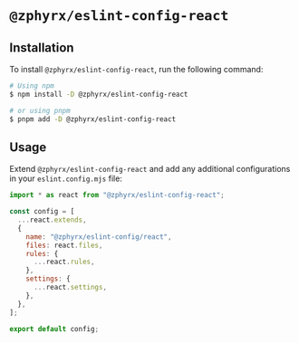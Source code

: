# `@zphyrx/eslint-config-react`

## Installation

To install `@zphyrx/eslint-config-react`, run the following command:

```sh
# Using npm
$ npm install -D @zphyrx/eslint-config-react

# or using pnpm
$ pnpm add -D @zphyrx/eslint-config-react
```

## Usage

Extend `@zphyrx/eslint-config-react` and add any additional configurations in your `eslint.config.mjs` file:

```mjs
import * as react from "@zphyrx/eslint-config-react";

const config = [
  ...react.extends,
  {
    name: "@zphyrx/eslint-config/react",
    files: react.files,
    rules: {
      ...react.rules,
    },
    settings: {
      ...react.settings,
    },
  },
];

export default config;
```

